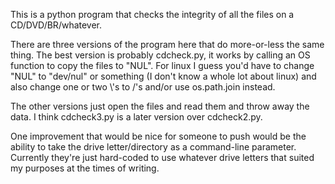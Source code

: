 This is a python program that checks the integrity of all the files on a CD/DVD/BR/whatever. 

There are three versions of the program here that do more-or-less the same thing. The best version is probably cdcheck.py, it works by calling an OS function to copy the files to "NUL". For linux I guess you'd have to change "NUL" to "dev/nul" or something (I don't know a whole lot about linux) and also change one or two \\'s to /'s and/or use os.path.join instead.

The other versions just open the files and read them and throw away the data. I think cdcheck3.py is a later version over cdcheck2.py. 

One improvement that would be nice for someone to push would be the ability to take the drive letter/directory as a command-line parameter. Currently they're just hard-coded to use whatever drive letters that suited my purposes at the times of writing.

